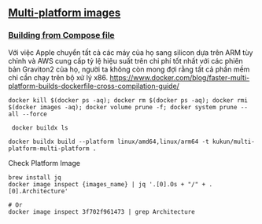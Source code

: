 ## [Multi-platform images](https://docs.docker.com/build/building/multi-platform/)

### [Building from Compose file](https://docs.docker.com/build/bake/compose-file/)

Với việc Apple chuyển tất cả các máy của họ sang
silicon dựa trên ARM tùy chỉnh và AWS cung cấp tỷ lệ hiệu suất trên chi phí tốt nhất với các phiên bản Graviton2 của họ,
người ta không còn mong đợi rằng tất cả phần mềm chỉ cần chạy trên bộ xử lý x86.
https://www.docker.com/blog/faster-multi-platform-builds-dockerfile-cross-compilation-guide/

```shell
docker kill $(docker ps -aq); docker rm $(docker ps -aq); docker rmi $(docker images -aq); docker volume prune -f; docker system prune --all --force
```

```shell
 docker buildx ls
```

```shell
docker buildx build --platform linux/amd64,linux/arm64 -t kukun/multi-platform-multi-platform .
```

Check Platform Image
```shell
brew install jq
docker image inspect {images_name} | jq '.[0].Os + "/" + .[0].Architecture'

# Or
docker image inspect 3f702f961473 | grep Architecture
```